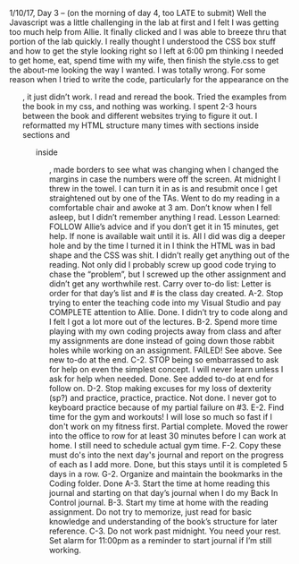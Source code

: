 1/10/17, Day 3 – (on the morning of day 4, too LATE to submit)
Well the Javascript was a little challenging in the lab at first and I felt I was getting too much help from Allie.  It finally clicked and I was able to breeze thru that portion of the lab quickly.  I really thought I understood the CSS box stuff and how to get the style looking right so I left at 6:00 pm thinking I needed to get home, eat, spend time with my wife, then finish the style.css to get the about-me looking the way I wanted.  I was totally wrong.  For some reason when I tried to write the code, particularly for the appearance on the <ol>, it just didn’t work.  I read and reread the book. Tried the examples from the book in my css, and nothing was working.  I spent 2-3 hours between the book and different websites trying to figure it out.  I reformatted my HTML structure many times with sections inside sections and <ol> inside <ul>, made borders to see what was changing when I changed the margins in case the numbers were off the screen.  At midnight I threw in the towel. I can turn it in as is and resubmit once I get straightened out by one of the TAs.  Went to do my reading in a comfortable chair and awoke at 3 am.  Don’t know when I fell asleep, but I didn’t remember anything I read.
Lesson Learned:
FOLLOW Allie’s advice and if you don’t get it in 15 minutes, get help.  If none is available wait until it is.  All I did was dig a deeper hole and by the time I turned it in I think the HTML was in bad shape and the CSS was shit. I didn’t really get anything out of the reading.  Not only did I probably screw up good code trying to chase the “problem”, but I screwed up the other assignment and didn’t get any worthwhile rest.
Carry over to-do list:
Letter is order for that day’s list and # is the class day created.
A-2. Stop trying to enter the teaching code into my Visual Studio and pay COMPLETE attention to Allie. 
Done.  I didn’t try to code along and I felt I got a lot more out of the lectures.
B-2. Spend more time playing with my own coding projects away from class and after my assignments are done instead of going down those rabbit holes while working on an assignment. 
FAILED! See above.  See new to-do at the end. 
C-2. STOP being so embarrassed to ask for help on even the simplest concept. I will never learn unless I ask for help when needed. 
Done.  See added to-do at end for follow on.
D-2. Stop making excuses for my loss of dexterity (sp?) and practice, practice, practice. 
Not done.  I never got to keyboard practice because of my partial failure on #3.
E-2. Find time for the gym and workouts! I will lose so much so fast if I don't work on my fitness first. 
Partial complete.  Moved the rower into the office to row for at least 30 minutes before I can work at home.  I still need to schedule actual gym time.
F-2. Copy these must do's into the next day's journal and report on the progress of each as I add more. 
Done, but this stays until it is completed 5 days in a row.
G-2. Organize and maintain the bookmarks in the Coding folder.
Done
A-3. Start the time at home reading this journal and starting on that day’s journal when I do my Back In Control journal.
B-3. Start my time at home with the reading assignment.  Do not try to memorize, just read for basic knowledge and understanding of the book’s structure for later reference.
C-3. Do not work past midnight.  You need your rest. Set alarm for 11:00pm as a reminder to start journal if I’m still working.
